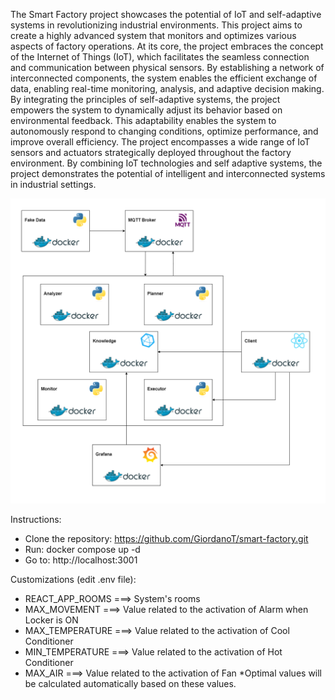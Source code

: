 The Smart Factory project showcases the potential of IoT and self-adaptive systems in revolutionizing industrial environments. This project aims to create a highly advanced system that monitors and optimizes various aspects of factory operations. At its core, the project embraces the concept of the Internet of Things (IoT), which facilitates the seamless connection and communication between physical sensors. By establishing a network of interconnected components, the system enables the efficient exchange of data, enabling real-time monitoring, analysis, and adaptive decision making. By integrating the principles of self-adaptive systems, the project empowers the system to dynamically adjust its behavior based on environmental feedback. This adaptability enables the system to autonomously respond to changing conditions, optimize performance, and improve overall efficiency. The project encompasses a wide range of IoT sensors and actuators strategically deployed throughout the factory environment. By combining IoT technologies and self adaptive systems, the project demonstrates the potential of intelligent and interconnected systems in industrial settings.

![alt text](https://github.com/GiordanoT/smart-factory/blob/main/architecture.png)

Instructions:
  - Clone the repository: https://github.com/GiordanoT/smart-factory.git
  - Run: docker compose up -d
  - Go to: http://localhost:3001

Customizations (edit .env file):
  - REACT_APP_ROOMS ===> System's rooms
  - MAX_MOVEMENT ===> Value related to the activation of Alarm when Locker is ON
  - MAX_TEMPERATURE ===> Value related to the activation of Cool Conditioner
  - MIN_TEMPERATURE ===> Value related to the activation of Hot Conditioner
  - MAX_AIR ===> Value related to the activation of Fan
*Optimal values ​​will be calculated automatically based on these values.

